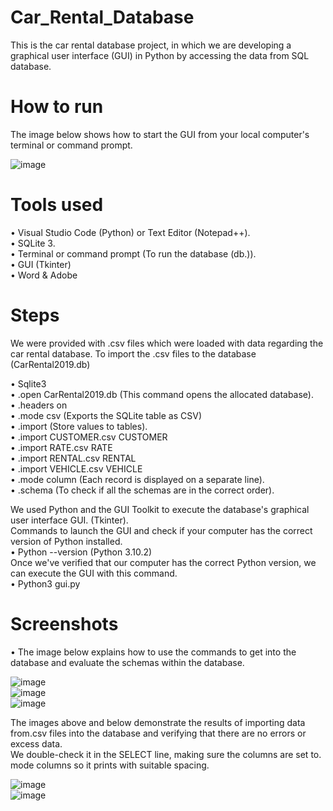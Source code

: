 # Car_Rental_Database

This is the car rental database project, in which we are developing a graphical user interface (GUI) in Python by accessing the data from SQL database. <br />
# How to run

The image below shows how to start the GUI from your local computer's terminal or command prompt.

![image](https://user-images.githubusercontent.com/60457052/169611705-5c850102-f080-4df1-9625-93407ab0ae66.png) <br />

# Tools used

•	Visual Studio Code (Python) or Text Editor (Notepad++).  <br />
•	SQLite 3.  <br />
•	Terminal or command prompt (To run the database (db.)).  <br />
•	GUI (Tkinter)   <br />
•	Word & Adobe  <br />


# Steps

We were provided with .csv files which were loaded with data regarding the car rental database. To import the .csv files to the database (CarRental2019.db)  <br />

•	 Sqlite3  <br />
•	.open CarRental2019.db (This command opens the allocated database).  <br />
•	.headers on   <br />
•	.mode csv (Exports the SQLite table as CSV)   <br />
•	.import (Store values to tables).  <br />
•	.import CUSTOMER.csv CUSTOMER  <br />
•	.import RATE.csv RATE  <br />
•	.import RENTAL.csv RENTAL  <br />
•	.import VEHICLE.csv VEHICLE  <br />
•	.mode column (Each record is displayed on a separate line).   <br />
•	.schema (To check if all the schemas are in the correct order).  <br />


We used Python and the GUI Toolkit to execute the database's graphical user interface GUI. (Tkinter).  <br />
Commands to launch the GUI and check if your computer has the correct version of Python installed.  <br />
•	Python --version (Python 3.10.2)    <br />
Once we've verified that our computer has the correct Python version, we can execute the GUI with this command.  <br />
•	Python3 gui.py   <br />

# Screenshots

•	The image below explains how to use the commands to get into the database and evaluate the schemas within the database.  <br />

 ![image](https://user-images.githubusercontent.com/60457052/169611556-c17b54cc-ee74-4524-a4f6-ecdda47f8fab.png) <br />
 ![image](https://user-images.githubusercontent.com/60457052/169611570-34222f69-4a24-4bfd-a451-5b1d95bf8d89.png) <br />
 ![image](https://user-images.githubusercontent.com/60457052/169611623-374aa46f-83e6-4e64-9694-ba2e22b6f7be.png) <br />

The images above and below demonstrate the results of importing data from.csv files into the database and verifying that there are no errors or excess data. <br />
We double-check it in the SELECT line, making sure the columns are set to. mode columns so it prints with suitable spacing.	  <br />

![image](https://user-images.githubusercontent.com/60457052/169611655-69a84441-e4a3-4127-9cb0-d2305148f2df.png)  <br />
![image](https://user-images.githubusercontent.com/60457052/169611677-4b5317db-fe1d-403f-b2d6-8a9d21d69cdb.png)  <br />
